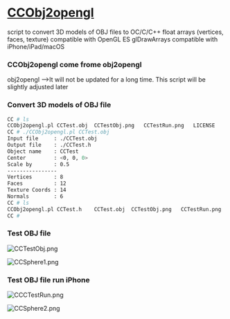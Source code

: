 # [CCObj2opengl](https://github.com/ccworld1000/CCObj2opengl)

script to convert 3D models of OBJ files to OC/C/C++ float arrays (vertices, faces, texture) compatible with OpenGL ES glDrawArrays compatible with iPhone/iPad/macOS

### CCObj2opengl come frome obj2opengl

obj2opengl -->It will not be updated for a long time. This script will be slightly adjusted later

### Convert 3D models of OBJ file

```sh
CC # ls
CCObj2opengl.pl	CCTest.obj	CCTestObj.png	CCTestRun.png	LICENSE		README.md
CC # ./CCObj2opengl.pl CCTest.obj
Input file     : ./CCTest.obj
Output file    : ./CCTest.h
Object name    : CCTest
Center         : <0, 0, 0>
Scale by       : 0.5
----------------
Vertices       : 8
Faces          : 12
Texture Coords : 14
Normals        : 6
CC # ls
CCObj2opengl.pl	CCTest.h	CCTest.obj	CCTestObj.png	CCTestRun.png	LICENSE		README.md
CC #
```



### Test OBJ file

![CCTestObj.png](https://raw.github.com/ccworld1000/CCObj2opengl/main/CCTestObj.png)



![CCSphere1.png](https://raw.github.com/ccworld1000/CCObj2opengl/main/CCSphere1.png)



### Test OBJ file run iPhone

![CCCTestRun.png](https://raw.github.com/ccworld1000/CCObj2opengl/main/CCTestRun.png)

![CCSphere2.png](https://raw.github.com/ccworld1000/CCObj2opengl/main/CCSphere2.png)

